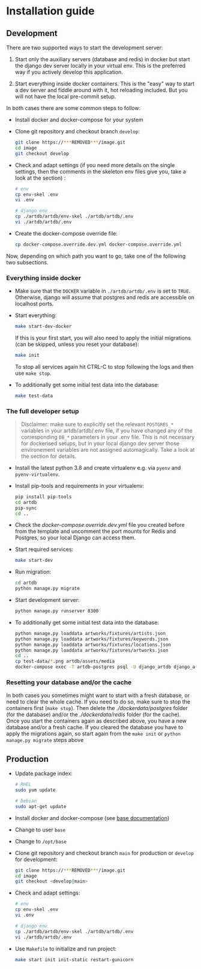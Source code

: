 # Installation guide

## Development

There are two supported ways to start the development server:

1. Start only the auxiliary servers (database and redis) in docker
   but start the django dev server locally in your virtual env. This
   is the preferred way if you actively develop this application.

2. Start everything inside docker containers. This is the "easy" way
   to start a dev server and fiddle around with it, hot reloading included.
   But you will not have the local pre-commit setup.

In both cases there are some common steps to follow:

- Install docker and docker-compose for your system

- Clone git repository and checkout branch `develop`:

  ```bash
  git clone https://***REMOVED***/image.git
  cd image
  git checkout develop
  ```

- Check and adapt settings (if you need more details on the single settings, then the comments in the skeleton env
  files give you, take a look at the [](./configuration.md) section) :

  ```bash
  # env
  cp env-skel .env
  vi .env

  # django env
  cp ./artdb/artdb/env-skel ./artdb/artdb/.env
  vi ./artdb/artdb/.env
  ```

- Create the docker-compose override file:

  ```bash
  cp docker-compose.override.dev.yml docker-compose.override.yml
  ```

Now, depending on which path you want to go, take one of the following two
subsections.

### Everything inside docker

- Make sure that the `DOCKER` variable in `./artdb/artdb/.env` is set to
  `TRUE`. Otherwise, django will assume that postgres and redis are accessible
  on localhost ports.

- Start everything:

  ```bash
  make start-dev-docker
  ```

  If this is your first start, you will also need to apply the initial
  migrations (can be skipped, unless you reset your database):

  ```bash
  make init
  ```

  To stop all services again hit CTRL-C to stop following the logs and then use `make stop`.

- To additionally get some initial test data into the database:
  ```bash
  make test-data
  ```

### The full developer setup

> Disclaimer: make sure to explicitly set the relevant `POSTGRES_*` variables in your
> artdb/artdb/.env file, if you have changed any of the corresponding `DB_*`
> parameters in your .env file. This is not necessary for dockerised setups, but in your
> local django dev server those environement variables are not assigned
> automagically. Take a look at the [](./configuration.md) section for details.

- Install the latest python 3.8 and create virtualenv e.g. via `pyenv` and `pyenv-virtualenv`.

- Install pip-tools and requirements in your virtualenv:

  ```bash
  pip install pip-tools
  cd artdb
  pip-sync
  cd ..
  ```

- Check the _docker-compose.override.dev.yml_ file you created before from the template
  and uncomment the port mounts for Redis and Postgres, so your local Django can access them.

- Start required services:

  ```bash
  make start-dev
  ```

- Run migration:

  ```bash
  cd artdb
  python manage.py migrate
  ```

- Start development server:

  ```bash
  python manage.py runserver 8300
  ```

- To additionally get some initial test data into the database:

  ```bash
  python manage.py loaddata artworks/fixtures/artists.json
  python manage.py loaddata artworks/fixtures/keywords.json
  python manage.py loaddata artworks/fixtures/locations.json
  python manage.py loaddata artworks/fixtures/artworks.json
  cd ..
  cp test-data/*.png artdb/assets/media
  docker-compose exec -T artdb-postgres psql -U django_artdb django_artdb < test-data/set-placeholder-images.sql
  ```

### Resetting your database and/or the cache

In both cases you sometimes might want to start with a fresh database, or need
to clear the whole cache. If you need to do so, make sure to stop the containers
first (`make stop`). Then delete the _./dockerdata/postgres_ folder (for the database)
and/or the _./dockerdata/redis_ folder (for the cache). Once you start the containers
again as described above, you have a new database and/or a fresh cache. If you cleared
the database you have to apply the migrations again, so start again from the `make init`
or `python manage.py migrate` steps above

## Production

- Update package index:

  ```bash
  # RHEL
  sudo yum update

  # Debian
  sudo apt-get update
  ```

- Install docker and docker-compose
  (see [base documentation](https://***REMOVED***/documentation/base/server.html#docker))

- Change to user `base`

- Change to `/opt/base`

- Clone git repository and checkout branch `main` for production or
  `develop` for development:

  ```bash
  git clone https://***REMOVED***/image.git
  cd image
  git checkout <develop|main>
  ```

- Check and adapt settings:

  ```bash
  # env
  cp env-skel .env
  vi .env

  # django env
  cp ./artdb/artdb/env-skel ./artdb/artdb/.env
  vi ./artdb/artdb/.env
  ```

- Use `Makefile` to initialize and run project:

  ```bash
  make start init init-static restart-gunicorn
  ```
